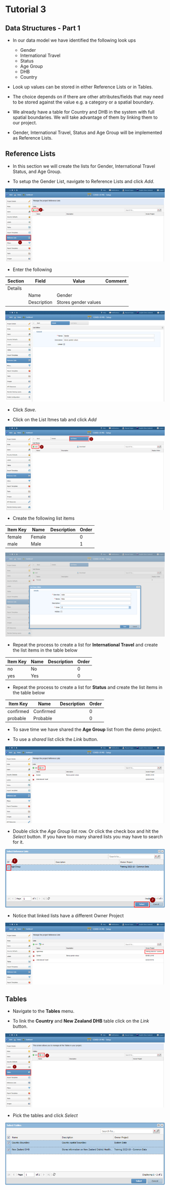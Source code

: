 # Tutorial 3

## Data Structures - Part 1

- In our data model we have identified the following look ups
  - Gender
  - International Travel
  - Status
  - Age Group
  - DHB
  - Country

- Look up values can be stored in either Reference Lists or in Tables.

- The choice depends on if there are other attributes/fields that may need to be stored against the value e.g. a category or a spatial boundary.

- We already have a table for Country and DHB in the system with full spatial boundaries. We will take advantage of them by linking them to our project.

- Gender, International Travel, Status and Age Group will be implemented as Reference Lists.

## Reference Lists

- In this section we will create the lists for Gender, International Travel Status, and Age Group.

- To setup the Gender List, navigate to Reference Lists and click *Add*.

![Project Details](assets/RefList_Add.png)

- Enter the following

| Section | Field  | Value | Comment |
| ------------- | ------------- | ------------- | ------------- |
| Details |
|| Name | Gender | |
|| Description | Stores gender values | |

![Project Details](assets/RefList_Add_Gender.png)

- Click *Save*. 

- Click on the List Itmes tab and click *Add*

![Project Details](assets/RefList_Add_Gender_Add_Item.png)

- Create the following list items

| Item Key | Name  | Description | Order |
| ------------- | ------------- | ------------- | ------------- |
| female | Female | | 0 |
| male | Male | | 1 |

![Project Details](assets/RefList_Add_Gender_Add_Male.png)

- Repeat the process to create a list for **International Travel** and create the list items in the table below

| Item Key | Name  | Description | Order |
| ------------- | ------------- | ------------- | ------------- |
| no | No | | 0 |
| yes | Yes | | 0 |

- Repeat the process to create a list for **Status** and create the list items in the table below

| Item Key | Name  | Description | Order |
| ------------- | ------------- | ------------- | ------------- |
| confirmed | Confirmed | | 0 |
| probable | Probable | | 0 |

- To save time we have shared the **Age Group** list from the demo project.

- To use a *shared* list click the *Link* button.

![Project Details](assets/RefList_Link_AgeGroup.png)

- Double click the *Age Group* list row. Or click the check box and hit the *Select* button. If you have too many shared lists you may have to search for it.

![Project Details](assets/RefList_Link_AgeGroup_Select.png)

- Notice that linked lists have a different Owner Project

![Project Details](assets/RefList_Link_AgeGroup_Owner.png)

## Tables

- Navigate to the **Tables** menu.

- To link the **Country** and **New Zealand DHB** table click on the *Link* button.

![Project Details](assets/Tables_Link.png)

- Pick the tables and click *Select*

![Project Details](assets/Tables_Link_Country_DHB.png)














